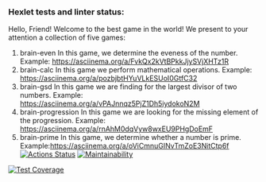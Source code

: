 ### Hexlet tests and linter status:
Hello, Friend!
Welcome to the best game in the world!
We present to your attention a collection of five games:
1) brain-even
In this game, we determine the eveness of the number.
Example: https://asciinema.org/a/FvkQx2kVtBPkkJjySVjXHTz1R
2) brain-calc
In this game we perform mathematical operations.
Example: https://asciinema.org/a/pozbjbtHYuVLkESUoI0GtfC32
3) brain-gsd
In this game we are finding for the largest divisor of two numbers.
Example: https://asciinema.org/a/vPAJnnqz5PjZ1Dh5iydokoN2M
4) brain-progression
In this game we are looking for the missing element of the progression.
Example: https://asciinema.org/a/rnAhM0dqVyw8wxEU9PHgDoEmF
5) brain-prime
In this game, we determine whether a number is prime.
Example:https://asciinema.org/a/oViCmnuGINvTmZoE3NitCtp6f
[![Actions Status](https://github.com/volkoluck74/frontend-project-44/actions/workflows/hexlet-check.yml/badge.svg)](https://github.com/volkoluck74/frontend-project-44/actions)
[![Maintainability](https://api.codeclimate.com/v1/badges/90951524e338cb9fe662/maintainability)](https://codeclimate.com/github/volkoluck74/frontend-project-44/maintainability)

[![Test Coverage](https://api.codeclimate.com/v1/badges/90951524e338cb9fe662/test_coverage)](https://codeclimate.com/github/volkoluck74/frontend-project-44/test_coverage)

